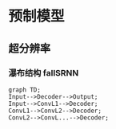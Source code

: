 # 预制模型

## 超分辨率
### 瀑布结构 fallSRNN
```mermaid  
graph TD;
Input-->Decoder-->Output;
Input-->ConvL1-->Decoder;
ConvL1-->ConvL2-->Decoder;
ConvL2-->ConvL...-->Decoder;
```
